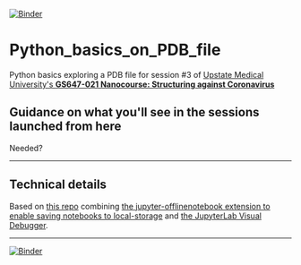 [![Binder](https://mybinder.org/badge_logo.svg)](https://mybinder.org/v2/gh/fomightez/Python_basics_on_PDB_file/master?urlpath=lab%2Ftree%2Findex.ipynb)

# Python_basics_on_PDB_file
Python basics exploring a PDB file for session #3 of [Upstate Medical University's **GS647-021 Nanocourse: Structuring against Coronavirus**](https://github.com/fomightez/UpstateGS647-021Nanocourse/wiki)

## Guidance on what you'll see in the sessions launched from here

Needed?


----

## Technical details

Based on [this repo](https://github.com/fomightez/BVCN-Jupyter_base) combining [the jupyter-offlinenotebook extension to enable saving notebooks to local-storage](https://github.com/manics/jupyter-offlinenotebook) and [the JupyterLab Visual Debugger](https://github.com/jupyterlab/debugger). 


-----

[![Binder](https://mybinder.org/badge_logo.svg)](https://mybinder.org/v2/gh/fomightez/Python_basics_on_PDB_file/master?urlpath=lab%2Ftree%2Findex.ipynb)

